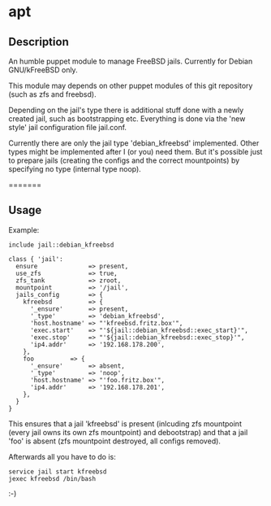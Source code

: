 apt
===

## Description

An humble puppet module to manage FreeBSD jails. Currently for Debian GNU/kFreeBSD only.

This module may depends on other puppet modules of this git repository (such as zfs and freebsd).

Depending on the jail's type there is additional stuff done with a newly created jail, such as bootstrapping etc.  Everything is done via the 'new style' jail configuration file jail.conf.

Currently there are only the jail type 'debian_kfreebsd' implemented. Other types might be implemented after I (or you) need them. But it's possible just to prepare jails (creating the configs and the correct mountpoints) by specifying no type (internal type noop).

=======

Usage
-----

Example:

    include jail::debian_kfreebsd

    class { 'jail':
      ensure              => present,
      use_zfs             => true,
      zfs_tank            => zroot,
      mountpoint          => '/jail',
      jails_config        => {
        kfreebsd          => {
          '_ensure'       => present,
          '_type'         => 'debian_kfreebsd',
          'host.hostname' => "'kfreebsd.fritz.box'",
          'exec.start'    => "'${jail::debian_kfreebsd::exec_start}'",
          'exec.stop'     => "'${jail::debian_kfreebsd::exec_stop}'",
          'ip4.addr'      => '192.168.178.200',
        },
        foo          => {
          '_ensure'       => absent,
          '_type'         => 'noop',
          'host.hostname' => "'foo.fritz.box'",
          'ip4.addr'      => '192.168.178.201',
        },
      }
    }

This ensures that a jail 'kfreebsd' is present (inlcuding zfs mountpoint (every jail owns its own zfs mountpoint) and debootstrap) and that a jail 'foo' is absent (zfs mountpoint destroyed, all configs removed).

Afterwards all you have to do is:

    service jail start kfreebsd
    jexec kfreebsd /bin/bash

:-)


